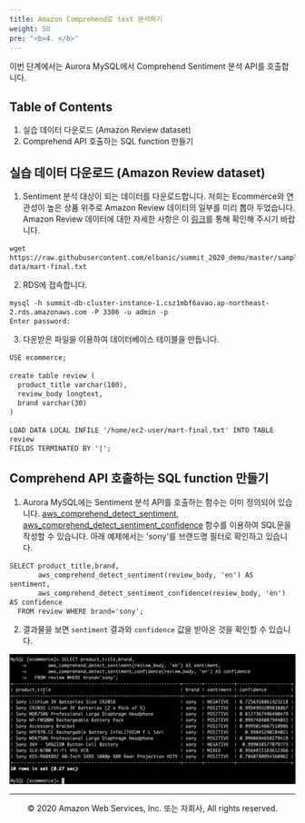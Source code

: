 ```yaml
---
title: Amazon Comprehend로 text 분석하기
weight: 50
pre: "<b>4. </b>"
---
```



이번 단계에서는 Aurora MySQL에서 Comprehend Sentiment 분석 API를 호출합니다.

## Table of Contents

1. 실습 데이터 다운로드 (Amazon Review dataset)
2. Comprehend API 호출하는 SQL function 만들기


## 실습 데이터 다운로드 (Amazon Review dataset) 

1. Sentiment 분석 대상이 되는 데이터를 다운로드합니다.
저희는 Ecommerce와 연관성이 높은 상품 위주로 Amazon Review 데이터의 일부를 미리 뽑아 두었습니다.
Amazon Review 데이터에 대한 자세한 사항은 이 [링크](https://s3.amazonaws.com/amazon-reviews-pds/readme.html)를 통해 확인해 주시기 바랍니다.

```
wget https://raw.githubusercontent.com/elbanic/summit_2020_demo/master/sample-data/mart-final.txt
```

2. RDS에 접속합니다.

```
mysql -h summit-db-cluster-instance-1.csz1mbf6avao.ap-northeast-2.rds.amazonaws.com -P 3306 -u admin -p
Enter password:
```

3. 다운받은 파일을 이용하여 데이터베이스 테이블을 만듭니다.

```
USE ecommerce;

create table review (
  product_title varchar(100),
  review_body longtext,
  brand varchar(30) 
)

LOAD DATA LOCAL INFILE '/home/ec2-user/mart-final.txt' INTO TABLE review
FIELDS TERMINATED BY '|';
```

## Comprehend API 호출하는 SQL function 만들기

1. Aurora MySQL에는 Sentiment 분석 API를 호출하는 함수는 이미 정의되어 있습니다.
[aws_comprehend_detect_sentiment, aws_comprehend_detect_sentiment_confidence](https://docs.aws.amazon.com/AmazonRDS/latest/AuroraUserGuide/mysql-ml.html#using-amazon-comprehend-for-sentiment-detection) 함수를 이용하여 SQL문을 작성할 수 있습니다.
아래 예제에서는 'sony'를 브랜드명 필터로 확인하고 있습니다.

```
SELECT product_title,brand,
       aws_comprehend_detect_sentiment(review_body, 'en') AS sentiment,
       aws_comprehend_detect_sentiment_confidence(review_body, 'en') AS confidence
  FROM review WHERE brand='sony';
```

2. 결과물을 보면 `sentiment` 결과와 `confidence` 값을 받아온 것을 확인할 수 있습니다.

![pic](./images/lab3-1.png)

---
<p align="center">
© 2020 Amazon Web Services, Inc. 또는 자회사, All rights reserved.
</p>


